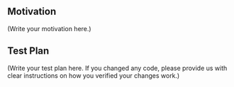 <!--
Thank you for sending the PR! We appreciate you spending the time to work on these changes.

Help us understand your motivation by explaining why you decided to make this change.

-->

## Motivation

(Write your motivation here.)

## Test Plan

(Write your test plan here. If you changed any code, please provide us with clear instructions on how you verified your changes work.)
